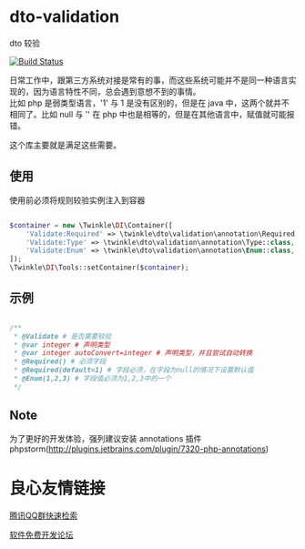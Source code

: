 # dto-validation
dto 较验

[![Build Status](https://travis-ci.org/actors315/dto-validation.svg?branch=master)](https://travis-ci.org/actors315/dto-validation)  

日常工作中，跟第三方系统对接是常有的事，而这些系统可能并不是同一种语言实现的，因为语言特性不同，总会遇到意想不到的事情。  
比如 php 是弱类型语言，'1'  与 1 是没有区别的，但是在 java 中，这两个就并不相同了。比如 null 与 '' 在 php 中也是相等的，但是在其他语言中，赋值就可能报错。  

这个库主要就是满足这些需要。

## 使用

使用前必须将规则较验实例注入到容器

```php

$container = new \Twinkle\DI\Container([
    'Validate:Required' => \twinkle\dto\validation\annotation\Required::class,
    'Validate:Type' => \twinkle\dto\validation\annotation\Type::class,
    'Validate:Enum' => \twinkle\dto\validation\annotation\Enum::class,
]);
\Twinkle\DI\Tools::setContainer($container);

```

## 示例

```php

/**
 * @Validate # 是否需要较验
 * @var integer # 声明类型
 * @var integer autoConvert=integer # 声明类型，并且尝试自动转换
 * @Required() # 必须字段
 * @Required(default=1) # 字段必须，在字段为null的情况下设置默认值
 * @Enum(1,2,3) # 字段值必须为1,2,3中的一个
 */
```

## Note

为了更好的开发体验，强列建议安装 annotations 插件  
phpstorm(http://plugins.jetbrains.com/plugin/7320-php-annotations)


 # 良心友情链接

[腾讯QQ群快速检索](http://u.720life.cn/s/8cf73f7c)

[软件免费开发论坛](http://u.720life.cn/s/bbb01dc0)